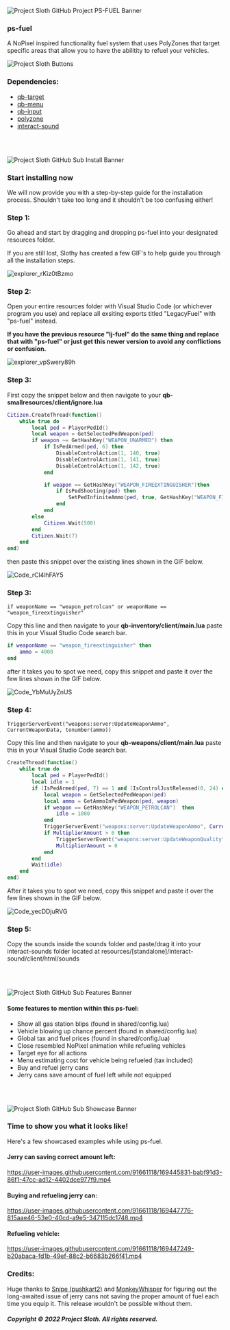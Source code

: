 ![Project Sloth GitHub Project PS-FUEL Banner](https://user-images.githubusercontent.com/91661118/169398756-5c1a49b8-e21c-4a06-baa6-7fcc793c34e3.png)

### ps-fuel
A NoPixel inspired functionality fuel system that uses PolyZones that target specific areas that allow you to have the abilitity to refuel your vehicles.

![Project Sloth Buttons](https://user-images.githubusercontent.com/91661118/169454003-488c8994-eec9-4b92-9b0c-f3a675be7d1b.png)

### Dependencies:
* [qb-target](https://github.com/BerkieBb/qb-target)
* [qb-menu](https://github.com/qbcore-framework/qb-menu)
* [qb-input](https://github.com/qbcore-framework/qb-input)
* [polyzone](https://github.com/qbcore-framework/PolyZone)
* [interact-sound](https://github.com/qbcore-framework/interact-sound)

<br>
<br>

![Project Sloth GitHub Sub Install Banner](https://user-images.githubusercontent.com/91661118/169409382-9c2c1478-2c48-45a9-a3c6-e9167f741efc.png)


### Start installing now
We will now provide you with a step-by-step guide for the installation process. Shouldn't take too long and it shouldn't be too confusing either! 

### Step 1:
Go ahead and start by dragging and dropping ps-fuel into your designated resources folder.

If you are still lost, Slothy has created a few GIF's to help guide you through all the installation steps.

![explorer_rKiz0tBzmo](https://user-images.githubusercontent.com/91661118/169417369-59282006-7284-477d-853f-c29b108baa5d.gif)

### Step 2:
Open your entire resources folder with Visual Studio Code (or whichever program you use) and replace all exsiting exports titled "LegacyFuel" with "ps-fuel" instead. 

**If you have the previous resource "lj-fuel" do the same thing and replace that with "ps-fuel" or just get this newer version to avoid any conflictions or confusion.**

![explorer_vpSwery89h](https://user-images.githubusercontent.com/91661118/169423238-99659010-718d-4d95-a73e-8aa2b232ebb4.gif)

### Step 3: 
First copy the snippet below and then navigate to your **qb-smallresources/client/ignore.lua**

```lua
Citizen.CreateThread(function()
    while true do
        local ped = PlayerPedId()
        local weapon = GetSelectedPedWeapon(ped)
		if weapon ~= GetHashKey("WEAPON_UNARMED") then
			if IsPedArmed(ped, 6) then
				DisableControlAction(1, 140, true)
				DisableControlAction(1, 141, true)
				DisableControlAction(1, 142, true)
			end

			if weapon == GetHashKey("WEAPON_FIREEXTINGUISHER")then
				if IsPedShooting(ped) then
					SetPedInfiniteAmmo(ped, true, GetHashKey("WEAPON_FIREEXTINGUISHER"))
				end
			end
		else
			Citizen.Wait(500)
		end
        Citizen.Wait(7)
    end
end)
```

then paste this snippet over the existing lines shown in the GIF below.

![Code_rCl4lhFAY5](https://user-images.githubusercontent.com/91661118/169423678-9b55f693-de65-4e9d-b595-3a61ee31ca17.gif)

### Step 3:
```if weaponName == "weapon_petrolcan" or weaponName == "weapon_fireextinguisher"```

Copy this line and then navigate to your **qb-inventory/client/main.lua** paste this in your Visual Studio Code search bar.

```lua
if weaponName == "weapon_fireextinguisher" then
	ammo = 4000
end
```
after it takes you to spot we need, copy this snippet and paste it over the few lines shown in the GIF below.

![Code_YbMuUyZnUS](https://user-images.githubusercontent.com/91661118/169424450-5220ea12-24a4-4bcc-a7d2-c68950cb4d27.gif)

### Step 4:
```TriggerServerEvent("weapons:server:UpdateWeaponAmmo", CurrentWeaponData, tonumber(ammo))```

Copy this line and then navigate to your **qb-weapons/client/main.lua** paste this in your Visual Studio Code search bar.

```lua
CreateThread(function()
    while true do
        local ped = PlayerPedId()
        local idle = 1
        if (IsPedArmed(ped, 7) == 1 and (IsControlJustReleased(0, 24) or IsDisabledControlJustReleased(0, 24))) or IsPedShooting(PlayerPedId()) then
            local weapon = GetSelectedPedWeapon(ped)
            local ammo = GetAmmoInPedWeapon(ped, weapon)
            if weapon == GetHashKey("WEAPON_PETROLCAN")  then
                idle = 1000
            end
            TriggerServerEvent("weapons:server:UpdateWeaponAmmo", CurrentWeaponData, tonumber(ammo))
            if MultiplierAmount > 0 then
                TriggerServerEvent("weapons:server:UpdateWeaponQuality", CurrentWeaponData, MultiplierAmount)
                MultiplierAmount = 0
            end
        end
        Wait(idle)
    end
end)
```

After it takes you to spot we need, copy this snippet and paste it over the few lines shown in the GIF below.

![Code_yecDDjuRVG](https://user-images.githubusercontent.com/91661118/169425085-6eaeead9-9398-4ac0-8e0f-b6d116326e97.gif)

### Step 5:
Copy the sounds inside the sounds folder and paste/drag it into your interact-sounds folder located at resources/[standalone]/interact-sound/client/html/sounds

<br>
<br>

![Project Sloth GitHub Sub Features Banner](https://user-images.githubusercontent.com/91661118/169454782-7891d081-63b7-4e40-b26a-d995bd7c99bb.png)

#### Some features to mention within this ps-fuel:
* Show all gas station blips (found in shared/config.lua)
* Vehicle blowing up chance percent (found in shared/config.lua)
* Global tax and fuel prices (found in shared/config.lua)
* Close resembled NoPixel animation while refueling vehicles
* Target eye for all actions
* Menu estimating cost for vehicle being refueled (tax included)
* Buy and refuel jerry cans
* Jerry cans save amount of fuel left while not equipped

<br>
<br>

![Project Sloth GitHub Sub Showcase Banner](https://user-images.githubusercontent.com/91661118/169444909-e642a02d-5f74-4016-9044-f380150307ca.png)

### Time to show you what it looks like!
Here's a few showcased examples while using ps-fuel.

#### Jerry can saving correct amount left:
https://user-images.githubusercontent.com/91661118/169445831-babf91d3-86f1-47cc-ad12-4402dce977f9.mp4

#### Buying and refueling jerry can:
https://user-images.githubusercontent.com/91661118/169447776-815aae46-53e0-40cd-a9e5-347115dc1748.mp4

#### Refueling vehicle:
https://user-images.githubusercontent.com/91661118/169447249-b20abaca-fd1b-49ef-88c2-b6683b266f41.mp4


### Credits:
Huge thanks to [Snipe (pushkart2)](https://github.com/pushkart2) and [MonkeyWhisper](https://github.com/MonkeyWhisper) for figuring out the long-awaited issue of jerry cans not saving the proper amount of fuel each time you equip it. This release wouldn't be possible without them.

##### Copyright © 2022 Project Sloth. All rights reserved.

